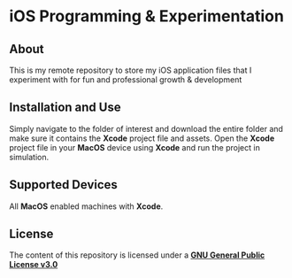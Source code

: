 # iOS Programming & Experimentation

## About

This is my remote repository to store my iOS application files that I experiment with for fun and professional growth & development

## Installation and Use

Simply navigate to the folder of interest and download the entire folder and make sure it contains the **Xcode** project file and assets. Open the **Xcode** project file in your **MacOS** device using **Xcode** and run the project in simulation.

## Supported Devices

All **MacOS** enabled machines with **Xcode**.

## License
The content of this repository is licensed under a [**GNU General Public License v3.0**](https://choosealicense.com/licenses/gpl-3.0/)